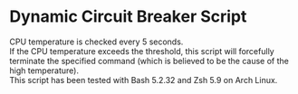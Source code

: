 # Dynamic Circuit Breaker Script
CPU temperature is checked every 5 seconds.<br>
If the CPU temperature exceeds the threshold, this script will forcefully terminate the specified command (which is believed to be the cause of the high temperature).<br>
This script has been tested with Bash 5.2.32 and Zsh 5.9 on Arch Linux.
